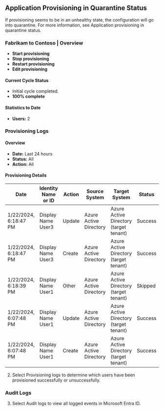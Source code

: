 ## Application Provisioning in Quarantine Status

If provisioning seems to be in an unhealthy state, the configuration will go into quarantine. For more information, see Application provisioning in quarantine status.

### Fabrikam to Contoso | Overview

- **Start provisioning**
- **Stop provisioning**
- **Restart provisioning**
- **Edit provisioning**

#### Current Cycle Status

- Initial cycle completed.
- **100% complete**

#### Statistics to Date

- **Users:** 2

### Provisioning Logs

#### Overview

- **Date:** Last 24 hours
- **Status:** All
- **Action:** All

#### Provisioning Details

| Date                     | Identity Name or ID | Action  | Source System         | Target System                       | Status  |
|--------------------------|---------------------|---------|-----------------------|-------------------------------------|---------|
| 1/22/2024, 6:18:47 PM   | Display Name User3  | Update  | Azure Active Directory | Azure Active Directory (target tenant) | Success |
| 1/22/2024, 6:18:47 PM   | Display Name User3  | Create  | Azure Active Directory | Azure Active Directory (target tenant) | Success |
| 1/22/2024, 6:18:39 PM   | Display Name User1  | Other   | Azure Active Directory | Azure Active Directory (target tenant) | Skipped |
| 1/22/2024, 6:07:48 PM   | Display Name User1  | Update  | Azure Active Directory | Azure Active Directory (target tenant) | Success |
| 1/22/2024, 6:07:48 PM   | Display Name User1  | Create  | Azure Active Directory | Azure Active Directory (target tenant) | Success |

2. Select Provisioning logs to determine which users have been provisioned successfully or unsuccessfully.

### Audit Logs

3. Select Audit logs to view all logged events in Microsoft Entra ID.
